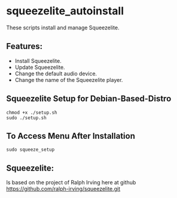 squeezelite_autoinstall
==============
These scripts install and manage Squeezelite.

Features:
---------
- Install Squeezelite.
- Update Squeezelite.
- Change the default audio device.
- Change the name of the Squeezelite player.

Squeezelite Setup for Debian-Based-Distro
-----------------------------------------
```shell
chmod +x ./setup.sh
sudo ./setup.sh
```

To Access Menu After Installation
-----------------------------------------
```shell
sudo squeeze_setup
```

Squeezelite:
------------
Is based on the project of Ralph Irving here at github https://github.com/ralph-irving/squeezelite.git
